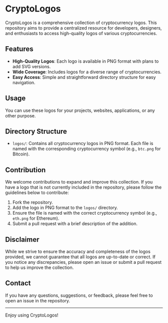 # CryptoLogos

CryptoLogos is a comprehensive collection of cryptocurrency logos. This repository aims to provide a centralized resource for developers, designers, and enthusiasts to access high-quality logos of various cryptocurrencies.

## Features

- **High-Quality Logos**: Each logo is available in PNG format with plans to add SVG versions.
- **Wide Coverage**: Includes logos for a diverse range of cryptocurrencies.
- **Easy Access**: Simple and straightforward directory structure for easy navigation.

## Usage

You can use these logos for your projects, websites, applications, or any other purpose.
## Directory Structure

- `logos/`: Contains all cryptocurrency logos in PNG format. Each file is named with the corresponding cryptocurrency symbol (e.g., `btc.png` for Bitcoin).

## Contribution

We welcome contributions to expand and improve this collection. If you have a logo that is not currently included in the repository, please follow the guidelines below to contribute:

1. Fork the repository.
2. Add the logo in PNG format to the `logos/` directory.
3. Ensure the file is named with the correct cryptocurrency symbol (e.g., `eth.png` for Ethereum).
4. Submit a pull request with a brief description of the addition.


## Disclaimer

While we strive to ensure the accuracy and completeness of the logos provided, we cannot guarantee that all logos are up-to-date or correct. If you notice any discrepancies, please open an issue or submit a pull request to help us improve the collection.

## Contact

If you have any questions, suggestions, or feedback, please feel free to open an issue in the repository.

---

Enjoy using CryptoLogos!

